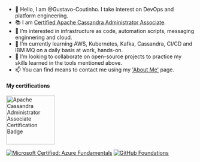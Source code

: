 - 👋 Hello, I am @Gustavo-Coutinho. I take interest on DevOps and platform engineering.
- 📚 I am [Certified Apache Cassandra Administrator Associate](https://certification.mettl.com/datastax/applicant/verify-certification-with-qr?email=gupoco%40outlook.com&assessment=Apache%20Cassandra%203%20Administrator%20Associate%20Certification&date=Sep%2017,%202024).
- 👀 I’m interested in infrastructure as code, automation scripts, messaging enginnering and cloud.
- 🌱 I’m currently learning AWS, Kubernetes, Kafka, Cassandra, CI/CD and IBM MQ on a daily basis at work, hands-on. 
- 💞️ I’m looking to collaborate on open-source projects to practice my skills learned in the tools mentioned above.
- 📫 You can find means to contact me using my ['About Me'](about.me/gustavo-coutinho) page.
#### My certifications
<!--START_SECTION:mettl-badges-->
<a href="https://certification.mettl.com/datastax/applicant/verify-certification-with-qr?email=gupoco%40outlook.com&assessment=Apache%20Cassandra%203%20Administrator%20Associate%20Certification&date=Sep%2017,%202024" title="Apache Cassandra Administrator Associate Certification"><img src="https://camo.githubusercontent.com/da142961ed7235bbec6f41c0e5e6ad0a3514187c1691cbad6bebce20ba5a27d3/68747470733a2f2f7777772e64617461737461782e636f6d2f73697465732f64656661756c742f66696c65732f696e6c696e652d696d616765732f41646d696e25323043657274696669636174696f6e2532304261646765253230315f302e706e67" alt="Apache Cassandra Administrator Associate Certification Badge" width="130" height="130"></a>
<!--END_SECTION:mettl-badges-->
<!--START_SECTION:badges-->
[![Microsoft Certified: Azure Fundamentals](https://images.credly.com/size/110x110/images/be8fcaeb-c769-4858-b567-ffaaa73ce8cf/image.png)](http://www.credly.com/badges/f6f06e6c-fc34-4d4c-812e-1a70e123e6f0 "Microsoft Certified: Azure Fundamentals")
[![GitHub Foundations](https://images.credly.com/size/110x110/images/024d0122-724d-4c5a-bd83-cfe3c4b7a073/image.png)](http://www.credly.com/badges/2cb956f6-2430-41de-947a-33f410c3f55b "GitHub Foundations")
<!--END_SECTION:badges-->
<!---
Gustavo-Coutinho/Gustavo-Coutinho is a ✨ special ✨ repository because its `README.md` (this file) appears on your GitHub profile.
--->
